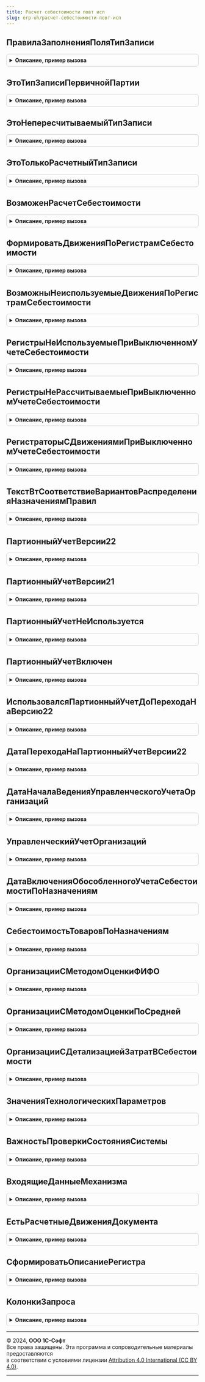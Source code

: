 ```yaml
---
title: Расчет себестоимости повт исп
slug: erp-uh/расчет-себестоимости-повт-исп
---
```



## ПравилаЗаполненияПоляТипЗаписи
<details style="margin: 1em 0; padding: 0.5em; border: 1px solid #ccc; border-radius: 6px;">

<summary style="font-weight: bold; cursor: pointer;">Описание, пример вызова</summary>

```bsl

// Возвращает правила заполнения полей в первичных движениях документов по регистру "Себестоимость товаров".
//
// Параметры:
//	ИмяДокументаДляОтбора - Строка - имя документа для отбора строк таблицы; если не указано, то выводится таблица по всем документам
//
// Возвращаемое значение:
//	ТаблицаЗначений - правила заполнения записей, полученные из макета регистра накопления СебестоимостьТоваров
//
Функция ПравилаЗаполненияПоляТипЗаписи(ИмяДокументаДляОтбора = "") Экспорт
```

Пример вызова
```bsl
Результат = РасчетСебестоимостиПовтИсп.ПравилаЗаполненияПоляТипЗаписи(ИмяДокументаДляОтбора);
```
</details>

## ЭтоТипЗаписиПервичнойПартии
<details style="margin: 1em 0; padding: 0.5em; border: 1px solid #ccc; border-radius: 6px;">

<summary style="font-weight: bold; cursor: pointer;">Описание, пример вызова</summary>

```bsl

// Определяет, является ли указанный тип записи записью партии.
//
// Параметры:
// 	ТипЗаписи - ПеречислениеСсылка.ТипыЗаписейПартий - проверяемый тип записи
//
// Возвращаемое значение:
//	Булево - переданный тип записи является первичной партией.
//
Функция ЭтоТипЗаписиПервичнойПартии(ТипЗаписи) Экспорт
```

Пример вызова
```bsl
Результат = РасчетСебестоимостиПовтИсп.ЭтоТипЗаписиПервичнойПартии(ТипЗаписи) 
```
</details>

## ЭтоНепересчитываемыйТипЗаписи
<details style="margin: 1em 0; padding: 0.5em; border: 1px solid #ccc; border-radius: 6px;">

<summary style="font-weight: bold; cursor: pointer;">Описание, пример вызова</summary>

```bsl

// Определяет, возможен ли пересчет записи указанного типа.
//
// Параметры:
// 	ТипЗаписи - ПеречислениеСсылка.ТипыЗаписейПартий - проверяемый тип записи
//
// Возвращаемое значение:
//	Булево - переданный тип записи является непересчитываемум.
//
Функция ЭтоНепересчитываемыйТипЗаписи(ТипЗаписи) Экспорт
```

Пример вызова
```bsl
Результат = РасчетСебестоимостиПовтИсп.ЭтоНепересчитываемыйТипЗаписи(ТипЗаписи) 
```
</details>

## ЭтоТолькоРасчетныйТипЗаписи
<details style="margin: 1em 0; padding: 0.5em; border: 1px solid #ccc; border-radius: 6px;">

<summary style="font-weight: bold; cursor: pointer;">Описание, пример вызова</summary>

```bsl

// Определяет, является ли переданный тип записи расчетным (не используется в первичных движениях).
// Если это расчетный тип записи (например, Выпуск, Распределение), значит она сгенерирована
// на этапе заполнения партий в себестоимости - для таких записей устанавливается признак "РасчетПартий".
// В противном случае считаем что это уже существующая первичная запись, для которой просто заполнились поля партионного
// учета. Используется только для регистра СебестоимостьТоваров на этапе заполнения партий в движениях этого регистра.
//
// Параметры:
// 	ТипЗаписи - ПеречислениеСсылка.ТипыЗаписейПартий - проверяемый тип записи
//
// Возвращаемое значение:
//	Булево - переданный тип записи является расчетным.
//
Функция ЭтоТолькоРасчетныйТипЗаписи(ТипЗаписи) Экспорт
```

Пример вызова
```bsl
Результат = РасчетСебестоимостиПовтИсп.ЭтоТолькоРасчетныйТипЗаписи(ТипЗаписи) 
```
</details>

## ВозможенРасчетСебестоимости
<details style="margin: 1em 0; padding: 0.5em; border: 1px solid #ccc; border-radius: 6px;">

<summary style="font-weight: bold; cursor: pointer;">Описание, пример вызова</summary>

```bsl

// Возвращает признак возможности расчета себестоимости.
//
//	Параметры:
//		Период - Дата - период, для которого проверяется возможность расчета себестоимости.
//
//	Возвращаемое значение:
//		Булево - признак возможности расчета себестоимости.
//
Функция ВозможенРасчетСебестоимости(Период = Неопределено) Экспорт
```

Пример вызова
```bsl
Результат = РасчетСебестоимостиПовтИсп.ВозможенРасчетСебестоимости(Период);
```
</details>

## ФормироватьДвиженияПоРегистрамСебестоимости
<details style="margin: 1em 0; padding: 0.5em; border: 1px solid #ccc; border-radius: 6px;">

<summary style="font-weight: bold; cursor: pointer;">Описание, пример вызова</summary>

```bsl

// Возвращает признак необходимости формирования движений по регистрам себестоимости.
//
//	Параметры:
//		Период			- Дата		- период, для которого проверяется возможность расчета себестоимости.
//		ЭтоВводОстатков	- Булево	- признак того, что регистратор является вводом остатков.
//
//	Возвращаемое значение:
//		Булево - признак необходимости формирования движений по регистрам себестоимости.
//
Функция ФормироватьДвиженияПоРегистрамСебестоимости(Период, ЭтоВводОстатков = Ложь) Экспорт
```

Пример вызова
```bsl
Результат = РасчетСебестоимостиПовтИсп.ФормироватьДвиженияПоРегистрамСебестоимости(Период, ЭтоВводОстатков);
```
</details>

## ВозможныНеиспользуемыеДвиженияПоРегистрамСебестоимости
<details style="margin: 1em 0; padding: 0.5em; border: 1px solid #ccc; border-radius: 6px;">

<summary style="font-weight: bold; cursor: pointer;">Описание, пример вызова</summary>

```bsl

// Возвращает признак возможности наличия неиспользуемых движений себестоимости.
//
//	Возвращаемое значение:
//		Булево - признак возможности наличия неиспользуемых движений себестоимости.
//
Функция ВозможныНеиспользуемыеДвиженияПоРегистрамСебестоимости() Экспорт
```

Пример вызова
```bsl
Результат = РасчетСебестоимостиПовтИсп.ВозможныНеиспользуемыеДвиженияПоРегистрамСебестоимости() 
```
</details>

## РегистрыНеИспользуемыеПриВыключенномУчетеСебестоимости
<details style="margin: 1em 0; padding: 0.5em; border: 1px solid #ccc; border-radius: 6px;">

<summary style="font-weight: bold; cursor: pointer;">Описание, пример вызова</summary>

```bsl

// Возвращает перечень регистров, которые не используются при отключенном учете себестоимости.
//
//	Возвращаемое значение:
//		Соответствие - перечень регистров, которые не используются при отключенном учете себестоимости.
//
Функция РегистрыНеИспользуемыеПриВыключенномУчетеСебестоимости() Экспорт
```

Пример вызова
```bsl
Результат = РасчетСебестоимостиПовтИсп.РегистрыНеИспользуемыеПриВыключенномУчетеСебестоимости() 
```
</details>

## РегистрыНеРассчитываемыеПриВыключенномУчетеСебестоимости
<details style="margin: 1em 0; padding: 0.5em; border: 1px solid #ccc; border-radius: 6px;">

<summary style="font-weight: bold; cursor: pointer;">Описание, пример вызова</summary>

```bsl

// Возвращает перечень регистров, которые не рассчитываются при отключенном учете себестоимости.
//
//	Возвращаемое значение:
//		Соответствие - перечень регистров, которые не рассчитываются при отключенном учете себестоимости.
//
Функция РегистрыНеРассчитываемыеПриВыключенномУчетеСебестоимости() Экспорт
```

Пример вызова
```bsl
Результат = РасчетСебестоимостиПовтИсп.РегистрыНеРассчитываемыеПриВыключенномУчетеСебестоимости() 
```
</details>

## РегистраторыСДвижениямиПриВыключенномУчетеСебестоимости
<details style="margin: 1em 0; padding: 0.5em; border: 1px solid #ccc; border-radius: 6px;">

<summary style="font-weight: bold; cursor: pointer;">Описание, пример вызова</summary>

```bsl

// Возвращает перечень документов, которые формируют движения при отключенном учете себестоимости.
//
//	Возвращаемое значение:
//		Соответствие - перечень документов, которые формируют движения при отключенном учете себестоимости.
//
Функция РегистраторыСДвижениямиПриВыключенномУчетеСебестоимости() Экспорт
```

Пример вызова
```bsl
Результат = РасчетСебестоимостиПовтИсп.РегистраторыСДвижениямиПриВыключенномУчетеСебестоимости() 
```
</details>

## ТекстВтСоответствиеВариантовРаспределенияНазначениямПравил
<details style="margin: 1em 0; padding: 0.5em; border: 1px solid #ccc; border-radius: 6px;">

<summary style="font-weight: bold; cursor: pointer;">Описание, пример вызова</summary>

```bsl

// Возвращает текст запроса временной таблицы соответствия вариантов распределения и назначений правил распределения
//
//	Возвращаемое значение:
//		Строка - текст запроса временной таблицы соответствия вариантов распределения и назначений правил распределения
//
Функция ТекстВтСоответствиеВариантовРаспределенияНазначениямПравил() Экспорт
```

Пример вызова
```bsl
Результат = РасчетСебестоимостиПовтИсп.ТекстВтСоответствиеВариантовРаспределенияНазначениямПравил() 
```
</details>

## ПартионныйУчетВерсии22
<details style="margin: 1em 0; padding: 0.5em; border: 1px solid #ccc; border-radius: 6px;">

<summary style="font-weight: bold; cursor: pointer;">Описание, пример вызова</summary>

```bsl

// Определяет, используется ли партионный учет версии 2.2 на указанную дату.
//
// Параметры:
//	Дата - Дата - дата, для которой надо определить режим партионного учета.
//
// Возвращаемое значение:
//	Булево - признак использования партионного учета версии 2.2 на указанную дату
//	Если дата не указана, то определяется сам факт использования партионного учета версии 2.2.
//
Функция ПартионныйУчетВерсии22(Дата = Неопределено) Экспорт
```

Пример вызова
```bsl
Результат = РасчетСебестоимостиПовтИсп.ПартионныйУчетВерсии22(Дата);
```
</details>

## ПартионныйУчетВерсии21
<details style="margin: 1em 0; padding: 0.5em; border: 1px solid #ccc; border-radius: 6px;">

<summary style="font-weight: bold; cursor: pointer;">Описание, пример вызова</summary>

```bsl

// Определяет, используется ли партионный учет версии 2.1 на указанную дату.
//
// Параметры:
//	Дата - Дата - дата, для которой надо определить режим партионного учета.
//
// Возвращаемое значение:
//	Булево - признак использования партионного учета версии 2.1 на указанную дату
//	Если дата не указана, то определяется сам факт использования партионного учета версии 2.1.
//
Функция ПартионныйУчетВерсии21(Дата = Неопределено) Экспорт
```

Пример вызова
```bsl
Результат = РасчетСебестоимостиПовтИсп.ПартионныйУчетВерсии21(Дата);
```
</details>

## ПартионныйУчетНеИспользуется
<details style="margin: 1em 0; padding: 0.5em; border: 1px solid #ccc; border-radius: 6px;">

<summary style="font-weight: bold; cursor: pointer;">Описание, пример вызова</summary>

```bsl

// Определяет, отключен ли партионный учет на указанную дату.
//
// Параметры:
//	Дата - Дата - дата, для которой надо определить режим партионного учета.
//
// Возвращаемое значение:
//	Булево - признак отключенного партионного учета на указанную дату.
//
Функция ПартионныйУчетНеИспользуется(Дата = Неопределено) Экспорт
```

Пример вызова
```bsl
Результат = РасчетСебестоимостиПовтИсп.ПартионныйУчетНеИспользуется(Дата);
```
</details>

## ПартионныйУчетВключен
<details style="margin: 1em 0; padding: 0.5em; border: 1px solid #ccc; border-radius: 6px;">

<summary style="font-weight: bold; cursor: pointer;">Описание, пример вызова</summary>

```bsl

// Определяет, включен ли партионный учет на указанную дату.
//
// Параметры:
//	Дата - Дата - дата, для которой надо определить режим партионного учета.
//
// Возвращаемое значение:
//	Булево - признак использования партионного учета на указанную дату.
//
Функция ПартионныйУчетВключен(Дата = Неопределено) Экспорт
```

Пример вызова
```bsl
Результат = РасчетСебестоимостиПовтИсп.ПартионныйУчетВключен(Дата);
```
</details>

## ИспользовалсяПартионныйУчетДоПереходаНаВерсию22
<details style="margin: 1em 0; padding: 0.5em; border: 1px solid #ccc; border-radius: 6px;">

<summary style="font-weight: bold; cursor: pointer;">Описание, пример вызова</summary>

```bsl

// Определяет "старый" режим партионного учета, до перехода на партионный учет версии 2.2.
//
// Параметры:
//	Дата - Дата - дата, для которой надо определить режим партионного учета.
//
// Возвращаемое значение:
//	Булево, Неопределено - признак использования партионного учета на указанную дату
// 		Если параметр Дата не передан, или Дата находится в периоде действия партионного учета версии 2.2,
//		то возвращается значение Неопределено - в такой проверке нет смысла.
//
Функция ИспользовалсяПартионныйУчетДоПереходаНаВерсию22(Дата) Экспорт
```

Пример вызова
```bsl
Результат = РасчетСебестоимостиПовтИсп.ИспользовалсяПартионныйУчетДоПереходаНаВерсию22(Дата) 
```
</details>

## ДатаПереходаНаПартионныйУчетВерсии22
<details style="margin: 1em 0; padding: 0.5em; border: 1px solid #ccc; border-radius: 6px;">

<summary style="font-weight: bold; cursor: pointer;">Описание, пример вызова</summary>

```bsl

// Возвращает дату перехода на партионный учет версии 2.2.
// Дата может быть пустой - значит партионный учет версии 2.2 включен для всех периодов.
//
// Возвращаемое значение:
//	Дата - начало месяца перехода на партионный учет версии 2.2.
//
Функция ДатаПереходаНаПартионныйУчетВерсии22() Экспорт
```

Пример вызова
```bsl
Результат = РасчетСебестоимостиПовтИсп.ДатаПереходаНаПартионныйУчетВерсии22() 
```
</details>

## ДатаНачалаВеденияУправленческогоУчетаОрганизаций
<details style="margin: 1em 0; padding: 0.5em; border: 1px solid #ccc; border-radius: 6px;">

<summary style="font-weight: bold; cursor: pointer;">Описание, пример вызова</summary>

```bsl

// Возвращает дату начала ведения управленческого учета организаций.
// Дата может быть пустой - значит управленческий учет организаций включен для всех периодов.
//
// Возвращаемое значение:
//	Дата - начало месяца ведения управленческого учета организаций
//
Функция ДатаНачалаВеденияУправленческогоУчетаОрганизаций() Экспорт
```

Пример вызова
```bsl
Результат = РасчетСебестоимостиПовтИсп.ДатаНачалаВеденияУправленческогоУчетаОрганизаций() 
```
</details>

## УправленческийУчетОрганизаций
<details style="margin: 1em 0; padding: 0.5em; border: 1px solid #ccc; border-radius: 6px;">

<summary style="font-weight: bold; cursor: pointer;">Описание, пример вызова</summary>

```bsl

// Определяет, включен ли управленческий учет организаций на указанную дату.
//
// Параметры:
//	Дата - Дата - дата, для которой надо определить ведение управленческого учета организаций.
//
// Возвращаемое значение:
//	Булево - признак использования управленческого учета организаций на указанную дату
//	Если дата не указана, то определяется сам факт включения партионного учета организаций.
//
Функция УправленческийУчетОрганизаций(Дата = Неопределено) Экспорт
```

Пример вызова
```bsl
Результат = РасчетСебестоимостиПовтИсп.УправленческийУчетОрганизаций(Дата);
```
</details>

## ДатаВключенияОбособленногоУчетаСебестоимостиПоНазначениям
<details style="margin: 1em 0; padding: 0.5em; border: 1px solid #ccc; border-radius: 6px;">

<summary style="font-weight: bold; cursor: pointer;">Описание, пример вызова</summary>

```bsl

// Возвращает дату начала включения обособленного учета себестоимости по назначениям.
//
// Возвращаемое значение:
//	Дата - начало месяца включения обособленного учета по назначениям.
//
Функция ДатаВключенияОбособленногоУчетаСебестоимостиПоНазначениям() Экспорт
```

Пример вызова
```bsl
Результат = РасчетСебестоимостиПовтИсп.ДатаВключенияОбособленногоУчетаСебестоимостиПоНазначениям() 
```
</details>

## СебестоимостьТоваровПоНазначениям
<details style="margin: 1em 0; padding: 0.5em; border: 1px solid #ccc; border-radius: 6px;">

<summary style="font-weight: bold; cursor: pointer;">Описание, пример вызова</summary>

```bsl

// Определяет, включен ли учет себестоимости по назначениям на указанную дату.
//
// Параметры:
//	Дата - Дата - дата, для которой надо определить ведение учета себестоимости по назначениям.
//
// Возвращаемое значение:
//	Булево - признак учета себестоимости по назначениям на указанную дату
//	Если дата не указана, то определяется сам факт учета себестоимости по назначениям.
//
Функция СебестоимостьТоваровПоНазначениям(Дата = Неопределено) Экспорт
```

Пример вызова
```bsl
Результат = РасчетСебестоимостиПовтИсп.СебестоимостьТоваровПоНазначениям(Дата);
```
</details>

## ОрганизацииСМетодомОценкиФИФО
<details style="margin: 1em 0; padding: 0.5em; border: 1px solid #ccc; border-radius: 6px;">

<summary style="font-weight: bold; cursor: pointer;">Описание, пример вызова</summary>

```bsl

// Возвращает массив организаций с методом оценки стоимости "ФИФО скользящая".
//
// Параметры:
//  Период - Дата - период определения учетной политики организаций
//
// Возвращаемое значение:
//  Массив из СправочникСсылка.Организации - массив организаций
//
Функция ОрганизацииСМетодомОценкиФИФО(Период) Экспорт
```

Пример вызова
```bsl
Результат = РасчетСебестоимостиПовтИсп.ОрганизацииСМетодомОценкиФИФО(Период) 
```
</details>

## ОрганизацииСМетодомОценкиПоСредней
<details style="margin: 1em 0; padding: 0.5em; border: 1px solid #ccc; border-radius: 6px;">

<summary style="font-weight: bold; cursor: pointer;">Описание, пример вызова</summary>

```bsl

// Возвращает массив организаций с методом оценки стоимости "средняя за месяц".
//
// Параметры:
//	Период - Дата - период определения учетной политики организаций
//
// Возвращаемое значение:
//  Массив из СправочникСсылка.Организации - массив организаций
//
Функция ОрганизацииСМетодомОценкиПоСредней(Период) Экспорт
```

Пример вызова
```bsl
Результат = РасчетСебестоимостиПовтИсп.ОрганизацииСМетодомОценкиПоСредней(Период) 
```
</details>

## ОрганизацииСДетализациейЗатратВСебестоимости
<details style="margin: 1em 0; padding: 0.5em; border: 1px solid #ccc; border-radius: 6px;">

<summary style="font-weight: bold; cursor: pointer;">Описание, пример вызова</summary>

```bsl

// Возвращает массив организаций с методом оценки стоимости "ФИФО скользящая" и установленным признаком "Детализировать материальные и постатейные затраты в себестоимости товаров".
//
// Параметры:
//  Период - Дата - период определения учетной политики организаций
//
// Возвращаемое значение:
//  Массив из СправочникСсылка.Организации - массив организаций
//
Функция ОрганизацииСДетализациейЗатратВСебестоимости(Период) Экспорт
```

Пример вызова
```bsl
Результат = РасчетСебестоимостиПовтИсп.ОрганизацииСДетализациейЗатратВСебестоимости(Период) 
```
</details>

## ЗначенияТехнологическихПараметров
<details style="margin: 1em 0; padding: 0.5em; border: 1px solid #ccc; border-radius: 6px;">

<summary style="font-weight: bold; cursor: pointer;">Описание, пример вызова</summary>

```bsl

// Возвращает значения технологических параметров операции закрытия месяца.
//
// Параметры:
//	Операция - ПеречислениеСсылка.ОперацииЗакрытияМесяца - операция, для которой получаются технологические параметры;
//				если не указана, то возвращаются значения параметров для операции "Расчет партий и себестоимости".
//	СкрытыеИмеютЗначенияПоУмолчанию - Булево - для скрытых параметров будет возвращено
//		значение по умолчанию независимо от наличия измененного значения
//
// Возвращаемое значение:
//	Структура- Значения технологических параметров
//
Функция ЗначенияТехнологическихПараметров(Операция = Неопределено, СкрытыеИмеютЗначенияПоУмолчанию = Истина) Экспорт
```

Пример вызова
```bsl
Результат = РасчетСебестоимостиПовтИсп.ЗначенияТехнологическихПараметров(Операция, СкрытыеИмеютЗначенияПоУмолчанию);
```
</details>

## ВажностьПроверкиСостоянияСистемы
<details style="margin: 1em 0; padding: 0.5em; border: 1px solid #ccc; border-radius: 6px;">

<summary style="font-weight: bold; cursor: pointer;">Описание, пример вызова</summary>

```bsl

// Возвращает важность указанной проверки состояния системы.
//
// Параметры:
//	Проверка - СправочникСсылка.ПравилаПроверкиУчета - проверка.
//
// Возвращаемое значение:
//	ПеречислениеСсылка.ВажностьПроблемыУчета - важность проверки.
//
Функция ВажностьПроверкиСостоянияСистемы(Проверка) Экспорт
```

Пример вызова
```bsl
Результат = РасчетСебестоимостиПовтИсп.ВажностьПроверкиСостоянияСистемы(Проверка) 
```
</details>

## ВходящиеДанныеМеханизма
<details style="margin: 1em 0; padding: 0.5em; border: 1px solid #ccc; border-radius: 6px;">

<summary style="font-weight: bold; cursor: pointer;">Описание, пример вызова</summary>

```bsl

// Возвращает перечень объектов метаданных, на основании данных которых выполняется расчет партий.
// В перечень не включаются объекты, которые являются одновременно и исходящими данными механизмов расчета партий и себестоимости.
//
// Параметры:
//	ВходящиеДанные - Соответствие - уже инициализированное хранилище для описания входящих данных
//	ТолькоТребующиеПерерасчета - Булево - если установлен, то будет возвращен перечень только тех данных,
//		изменение которых влечет за собой необходимость перерасчета партий и себестоимости
//		При изменении этих данных должна создаваться запись в регистре сведений ЗаданияКРасчетуСебестоимости.
//
// Возвращаемое значение:
//	См. РасчетСебестоимости.ВходящиеДанныеМеханизма
//
Функция ВходящиеДанныеМеханизма(ВходящиеДанные = Неопределено, ТолькоТребующиеПерерасчета = Ложь) Экспорт
```

Пример вызова
```bsl
Результат = РасчетСебестоимостиПовтИсп.ВходящиеДанныеМеханизма(ВходящиеДанные, ТолькоТребующиеПерерасчета);
```
</details>

## ЕстьРасчетныеДвиженияДокумента
<details style="margin: 1em 0; padding: 0.5em; border: 1px solid #ccc; border-radius: 6px;">

<summary style="font-weight: bold; cursor: pointer;">Описание, пример вызова</summary>

```bsl

// Есть расчетные движения указанного типа документов по указанному регистру.
//
// Параметры:
//  ИмяДокумента - Строка - Имя документа
//  ИмяРегистра - Строка - Имя регистра
//
// Возвращаемое значение:
//  Булево -  Есть расчетные движения документа
Функция ЕстьРасчетныеДвиженияДокумента(ИмяДокумента, ИмяРегистра) Экспорт
```

Пример вызова
```bsl
Результат = РасчетСебестоимостиПовтИсп.ЕстьРасчетныеДвиженияДокумента(ИмяДокумента, ИмяРегистра) 
```
</details>

## СформироватьОписаниеРегистра
<details style="margin: 1em 0; padding: 0.5em; border: 1px solid #ccc; border-radius: 6px;">

<summary style="font-weight: bold; cursor: pointer;">Описание, пример вызова</summary>

```bsl

// Сформировать описание регистра.
//
// Параметры:
//  ПолноеИмяРегистра - Строка - Полное имя регистра
//
// Возвращаемое значение:
//  см. РасчетСебестоимостиПрикладныеАлгоритмы.СформироватьОписаниеРегистра
Функция СформироватьОписаниеРегистра(ПолноеИмяРегистра) Экспорт
```

Пример вызова
```bsl
Результат = РасчетСебестоимостиПовтИсп.СформироватьОписаниеРегистра(ПолноеИмяРегистра) 
```
</details>

## КолонкиЗапроса
<details style="margin: 1em 0; padding: 0.5em; border: 1px solid #ccc; border-radius: 6px;">

<summary style="font-weight: bold; cursor: pointer;">Описание, пример вызова</summary>

```bsl

// Возвращает перечень колонок запроса.
//
// Параметры:
//  ТекстЗапроса - Строка - Текст запроса
//
// Возвращаемое значение:
//  Массив из Строка - Колонки запроса
Функция КолонкиЗапроса(ТекстЗапроса) Экспорт
```

Пример вызова
```bsl
Результат = РасчетСебестоимостиПовтИсп.КолонкиЗапроса(ТекстЗапроса) 
```
</details>

---

© 2024, **ООО 1С-Софт**  
Все права защищены. Эта программа и сопроводительные материалы предоставляются  
в соответствии с условиями лицензии [Attribution 4.0 International (CC BY 4.0)](https://creativecommons.org/licenses/by/4.0/legalcode).

---
